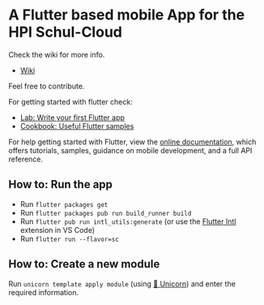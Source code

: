 # A Flutter based mobile App for the HPI Schul-Cloud

Check the wiki for more info.
- [Wiki](https://github.com/schul-cloud/schulcloud-flutter/wiki)

Feel free to contribute.

For getting started with flutter check:

- [Lab: Write your first Flutter app](https://flutter.io/docs/get-started/codelab)
- [Cookbook: Useful Flutter samples](https://flutter.io/docs/cookbook)

For help getting started with Flutter, view the 
[online documentation](https://flutter.io/docs), which offers tutorials, 
samples, guidance on mobile development, and a full API reference.

## How to: Run the app

- Run `flutter packages get`
- Run `flutter packages pub run build_runner build`
- Run `flutter pub run intl_utils:generate` (or use the [Flutter Intl](https://marketplace.visualstudio.com/items?itemName=localizely.flutter-intl) extension in VS Code)
- Run `flutter run --flavor=sc`

## How to: Create a new module

Run `unicorn template apply module` (using [🦄 Unicorn](https://github.com/JonasWanke/Unicorn)) and enter the required information.

